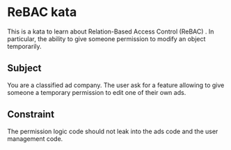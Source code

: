 # ReBAC kata

This is a kata to learn about Relation-Based Access Control (ReBAC) .
In particular, the ability to give someone permission to modify
an object temporarily.

## Subject

You are a classified ad company.
The user ask for a feature allowing to give
someone a temporary permission to edit one of their
own ads.

## Constraint

The permission logic code
should not leak into the ads code and the user management code.
